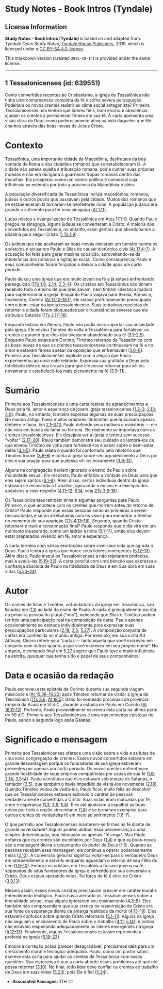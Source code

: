 # Study Notes - Book Intros (Tyndale)

## License Information

**Study Notes - Book Intros (Tyndale)** is based on and adapted from: _Tyndale Open Study Notes_, [Tyndale House Publishers](https://tyndaleopenresources.com/), 2019, which is licensed under a [CC BY-SA 4.0 license](https://creativecommons.org/licenses/by-sa/4.0/legalcode.en).

This markdown version (created `2025-10-14`) is provided under the same license.



--------------------------------

## 1 Tessalonicenses (id: 639551)

Como convertidos recentes ao Cristianismo, a igreja de Tessalônica não tinha uma compreensão completa da fé e sofria severa perseguição. Poderiam os novos crentes resistir ao clima social antagonista? Primeira Tessalonicenses nos lembra que líderes fiéis, bom ensino e obediência ajudam os crentes a permanecer firmes em sua fé. A carta apresenta uma visão clara de Deus como poderosamente ativo na vida daqueles que Ele chamou através das boas\-novas de Jesus Cristo.

Contexto
========

Tessalônica, uma importante cidade da Macedônia, desfrutava da boa vontade de Roma e dos cidadãos romanos que se estabeleceram lá. A cidade não estava sujeita à tributação romana, podia cunhar suas próprias moedas e não era obrigada a guarnecer tropas romanas dentro das muralhas. Ela prosperou como um centro político e comercial cuja influência se estendia por toda a província da Macedônia e além.

A população diversificada de Tessalônica incluía macedônios, romanos, judeus e outros povos que passavam pela cidade. Muitos dos romanos que se estabeleceram lá tornaram\-se benfeitores ricos. A população judaica era grande o suficiente para ter uma sinagoga ([At 17\.1](https://ref.ly/Acts17:1)).

Lucas relatou a evangelização de Tessalônica em [Atos 17\.1–9](https://ref.ly/Acts17:1-Acts17:9). Quando Paulo pregou na sinagoga, alguns judeus se converteram a Cristo. A maioria dos convertidos em Tessalônica, no entanto, eram gentios que abandonaram a idolatria para seguir Cristo ([1 Ts 1\.9](https://ref.ly/1Thess1:9)).

Os judeus que não aceitaram as boas\-novas iniciaram um tumulto contra os apóstolos e acusaram Paulo e Silas de causar distúrbios civis ([At 17\.4–7](https://ref.ly/Acts17:4-Acts17:7)). A acusação foi feita para gerar máxima oposição, aproveitando\-se da intolerância dos romanos à agitação social. Como consequência, Paulo e seus companheiros foram forçados a deixar a cidade após um curto período.

Paulo deixou uma igreja que era muito jovem na fé e já estava enfrentando perseguição ([1Ts 1\.6](https://ref.ly/1Thess1:6); [2\.14](https://ref.ly/1Thess2:14); [3\.3–4](https://ref.ly/1Thess3:3-1Thess3:4)). Os cristãos em Tessalônica não tinham recebido todo o ensino de que precisavam, nem tinham liderança madura para supervisionar a igreja. Enquanto Paulo viajava para Bereia, Atenas e, finalmente, Corinto ([At 17\.10–18\.1](https://ref.ly/Acts17:10-Acts18:1)), ele estava profundamente preocupado com o bem\-estar da igreja tessalonicense. Suas tentativas repetidas de retornar à cidade foram bloqueadas por circunstâncias severas que ele atribuía a Satanás ([1Ts 2\.17–18](https://ref.ly/1Thess2:17-1Thess2:18)).

Enquanto estava em Atenas, Paulo não podia mais suportar sua ansiedade pela igreja. Ele enviou Timóteo de volta a Tessalônica para fortalecer os crentes e garantir que eles não tivessem abandonado sua fé ([3\.1–2](https://ref.ly/1Thess3:1-1Thess3:2),[5](https://ref.ly/1Thess3:5)). Enquanto Paulo estava em Corinto, Timóteo retornou de Tessalônica com as boas\-novas de que os crentes tessalonicenses continuavam na fé e no amor e estavam firmes apesar da oposição que enfrentavam ([3\.6–8](https://ref.ly/1Thess3:6-1Thess3:8)). Primeira aos Tessalonicenses explode com a alegria que Paulo experimentou ao ouvir este relatório. Expressa sua gratidão a Deus pela fidelidade deles e sua oração para que ele possa retornar para vê\-los novamente e estabelecê\-los mais plenamente na fé ([3\.9–11](https://ref.ly/1Thess3:9-1Thess3:11)).

Sumário
=======

Primeira aos Tessalonicenses é uma carta repleta de agradecimentos a Deus pela fé, amor e esperança da jovem igreja tessalonicense ([1\.2–3](https://ref.ly/1Thess1:2-1Thess1:3); [2\.13](https://ref.ly/1Thess2:13); [3\.9](https://ref.ly/1Thess3:9)). Paulo, no entanto, também expressa algumas de suas preocupações. No mundo antigo, havia muitos oradores itinerantes que buscavam apenas dinheiro e fama. Em [2\.1–3\.13](https://ref.ly/1Thess2:1-1Thess3:13), Paulo defende seus motivos e ministério — ele não veio em busca de fama ou fortuna. Ele realmente se importava com os crentes tessalonicenses. Ele desejava ver a igreja e tentou sem sucesso “voltar” ([2\.17–20](https://ref.ly/1Thess2:17-1Thess2:20)). Paulo também demonstra seu cuidado ao lembrá\-los de que enviou Timóteo de volta para fortalecê\-los e saber sobre o bem\-estar deles ([3\.1–5](https://ref.ly/1Thess3:1-1Thess3:5)). Paulo relata o quanto foi confortado pelo relatório que Timóteo trouxe ([3\.6–8](https://ref.ly/1Thess3:6-1Thess3:8)) e conta à igreja sobre seu agradecimento a Deus por eles e sua oração para que pudesse vê\-los novamente ([3\.9–13](https://ref.ly/1Thess3:9-1Thess3:13)).

Alguns na congregação haviam ignorado o ensino de Paulo sobre moralidade sexual. Em resposta, Paulo enfatiza a vontade de Deus para que eles sejam santos ([4\.1–8](https://ref.ly/1Thess4:1-1Thess4:8)). Além disso, certos indivíduos dentro da igreja estavam se recusando a trabalhar, ignorando o ensino e o exemplo dos apóstolos a esse respeito ([4\.11–12](https://ref.ly/1Thess4:11-1Thess4:12); [5\.14](https://ref.ly/1Thess5:14); veja [2Ts 3\.6–15](https://ref.ly/2Thess3:6-2Thess3:15)).

Os Tessalonicenses também tinham algumas perguntas para Paulo. Primeiro, o que acontece com os crentes que morrem antes do retorno de Cristo? Paulo responde que essas pessoas serão as primeiras a serem ressuscitadas e serão arrebatadas com os vivos para encontrar o Senhor no momento de sua aparição ([1Ts 4\.13–18](https://ref.ly/1Thess4:13-1Thess4:18)). Segundo, quando Cristo retornará e trará a consumação final? Paulo responde que o dia virá em um momento inesperado, como um ladrão à noite ([5\.1–11](https://ref.ly/1Thess5:1-1Thess5:11)), então eles devem estar preparados vivendo em fé, amor e esperança.

A carta termina com várias exortações sobre viver uma vida que agrada a Deus. Paulo lembra à igreja que honre seus líderes emergentes ([5\.12–13](https://ref.ly/1Thess5:12-1Thess5:13)). Além disso, Paulo instrui os Tessalonicenses a não rejeitarem profecias, mas a avaliá\-las ([5\.19–22](https://ref.ly/1Thess5:19-1Thess5:22)). A carta conclui com uma bênção que expressa a confiança absoluta de Paulo na fidelidade de Deus e em Sua obra em suas vidas ([5\.23–24](https://ref.ly/1Thess5:23-1Thess5:24)).

Autor
=====

Os nomes de Silas e Timóteo, cofundadores da igreja em Tessalônica, são listados em ([1\.1](https://ref.ly/1Thess1:1)) ao lado do nome de Paulo. A carta é principalmente escrita na primeira pessoa do plural (“nós”), indicando que Silas e Timóteo podem ter tido uma participação real na composição da carta. Paulo apenas ocasionalmente se destaca individualmente para expressar suas preocupações particulares ([2\.18](https://ref.ly/1Thess2:18); [3\.5](https://ref.ly/1Thess3:5); [5\.27](https://ref.ly/1Thess5:27)). A composição conjunta de cartas era conhecida no mundo antigo. Por exemplo, em sua carta *Ad Atticum,* Cícero refere\-se a “cartas — tanto aquela que você escreveu em conjunto com outros quanto a que você escreveu em seu próprio nome”. No entanto, o comando final em [5\.27](https://ref.ly/1Thess5:27) sugere que Paulo teve a maior influência na escrita, qualquer que tenha sido o papel de seus companheiros.

Data e ocasião da redação
=========================

Paulo escreveu esta epístola de Corinto durante sua segunda viagem missionária ([At 15\.36–18\.22](https://ref.ly/Acts15:36-Acts18:22)) após Timóteo retornar de visitar a igreja de Tessalônica ([1Ts 3\.6](https://ref.ly/1Thess3:6); [At 18\.5](https://ref.ly/Acts18:5)). Gálio foi nomeado procônsul da província romana da Acaia em 51 d.C., durante a estadia de Paulo em Corinto ([At 18\.11–12](https://ref.ly/Acts18:11-Acts18:12)). Portanto, Paulo provavelmente escreveu esta carta na última parte de 50 d.C. Primeira aos Tessalonicenses é uma das primeiras epístolas de Paulo, sendo a segunda logo após Gálatas.

Significado e mensagem
======================

Primeira aos Tessalonicenses oferece uma visão sobre a vida e as lutas de uma nova congregação de crentes. Esses novos convertidos estavam em grande desvantagem porque os fundadores de sua igreja estiveram presentes por apenas um curto período. Os novos crentes enfrentavam grande hostilidade de seus próprios compatriotas por causa de sua fé ([1\.6](https://ref.ly/1Thess1:6); [2\.14](https://ref.ly/1Thess2:14); [3\.3–4](https://ref.ly/1Thess3:3-1Thess3:4)). Paulo acreditava que eles estavam sob ataque de Satanás, o tentador ([3\.5](https://ref.ly/1Thess3:5)), que também o havia impedido de visitá\-los novamente ([2\.18](https://ref.ly/1Thess2:18)). Quando Timóteo voltou de visitá\-los, Paulo ficou muito feliz ao descobrir que os Tessalonicenses estavam exibindo o caráter de pessoas verdadeiramente convertidas a Cristo. Suas vidas eram marcadas por fé, amor e esperança ([1\.3](https://ref.ly/1Thess1:3); [3\.6](https://ref.ly/1Thess3:6); [5\.8](https://ref.ly/1Thess5:8)). Eles até ajudaram a espalhar as boas\-novas por toda a região circundante ([1\.8](https://ref.ly/1Thess1:8)) e se tornaram exemplos para outros crentes de verdadeira fé em meio ao sofrimento ([1\.6–7](https://ref.ly/1Thess1:6-1Thess1:7)).

O que permitiu aos Tessalonicenses manterem\-se firmes na fé diante de grande adversidade? Alguns podem atribuir essa perseverança a uma simples determinação, boa educação ou apenas "fé cega". Mas Paulo enfatiza que os crentes são escolhidos por Deus ([1\.4](https://ref.ly/1Thess1:4)) e que as boas\-novas são a mensagem divina e testemunho do poder de Deus ([1\.5](https://ref.ly/1Thess1:5)). Quando as pessoas recebem essa mensagem, ela continua a operar poderosamente nelas ([2\.13](https://ref.ly/1Thess2:13)). A conversão genuína significa voltar\-se para o verdadeiro Deus em arrependimento e servi\-lo enquanto aguardam o retorno de seu Filho do céu ([1\.9–10](https://ref.ly/1Thess1:9-1Thess1:10)). Embora os cristãos em Tessalônica fossem jovens na fé, separados de seus fundadores da igreja e sofrendo por sua conversão a Cristo, Deus estava operando neles. Tal força de fé é obra de Cristo ([3\.8](https://ref.ly/1Thess3:8),[13](https://ref.ly/1Thess3:13)).

Mesmo assim, esses novos cristãos precisavam crescer em caráter moral e entendimento teológico. Paulo havia alertado os Tessalonicenses sobre a imoralidade sexual, mas alguns ignoraram seu ensinamento ([4\.3–8](https://ref.ly/1Thess4:3-1Thess4:8)). Eles também não compreendiam que sua crença na ressurreição de Cristo era sua fonte de esperança diante da amarga realidade da morte ([4\.13–18](https://ref.ly/1Thess4:13-1Thess4:18)). Eles estavam confusos sobre quando Cristo retornaria ([5\.1–11](https://ref.ly/1Thess5:1-1Thess5:11)). Alguns na igreja não seguiam o ensinamento de Paulo sobre o trabalho ([4\.11](https://ref.ly/1Thess4:11); [5\.14](https://ref.ly/1Thess5:14)), e outros não estavam respeitando adequadamente os líderes emergentes na igreja ([5\.12–13](https://ref.ly/1Thess5:12-1Thess5:13)). Finalmente, alguns Tessalonicenses estavam reprimindo a profecia na igreja ([5\.19–22](https://ref.ly/1Thess5:19-1Thess5:22)).

Embora a correção possa parecer desagradável, precisamos dela para um crescimento moral e teológico adequado. Paulo, como um pastor sábio, escreve esta carta para ajudar os crentes de Tessalônica com essas questões. Sua esperança é que a carta aborde esses problemas até que ele possa retornar ([3\.10](https://ref.ly/1Thess3:10)). No final, todo líder deve confiar os crentes ao trabalho de Deus em suas vidas ([5\.23](https://ref.ly/1Thess5:23)), pois Ele é fiel ([5\.24](https://ref.ly/1Thess5:24)).

* **Associated Passages:** 1TH 1:1


